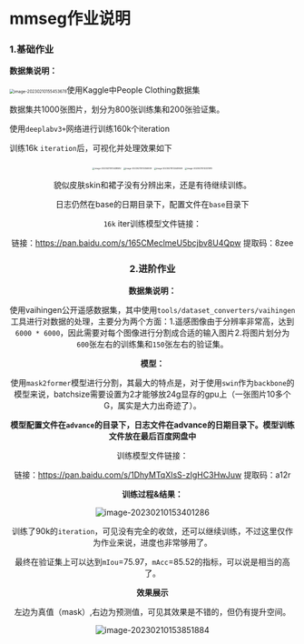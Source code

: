# mmseg作业说明

### 1.基础作业

**数据集说明：**

<img src="https://yuan-1314071695.cos.ap-nanjing.myqcloud.com/imgimage-20230210155453678.png" alt="image-20230210155453678" style="zoom:50%;" />使用Kaggle中People Clothing数据集

数据集共1000张图片，划分为800张训练集和200张验证集。

使用`deeplabv3+`网络进行训练160k个iteration

训练16k `iteration`后，可视化并处理效果如下

<center>
    <img src="https://yuan-1314071695.cos.ap-nanjing.myqcloud.com/imgimage-20230211010438582.png" alt="image-20230211010438582" style="zoom: 25%;" />
    <img src="https://yuan-1314071695.cos.ap-nanjing.myqcloud.com/imgimage-20230211010356939.png" alt="image-20230211010356939" style="zoom: 25%;" />
    <img src="https://yuan-1314071695.cos.ap-nanjing.myqcloud.com/imgimage-20230211012449569.png" alt="image-20230211012449569" style="zoom:25%;" />
    <img src="https://yuan-1314071695.cos.ap-nanjing.myqcloud.com/imgimage-20230211012331910.png" alt="image-20230211012331910" style="zoom:25%;" /><center/>



貌似皮肤skin和裙子没有分辨出来，还是有待继续训练。

日志仍然在base的日期目录下，配置文件在`base`目录下

`16k` iter训练模型文件链接：

链接：https://pan.baidu.com/s/165CMeclmeU5bcjbv8U4Qpw 
提取码：8zee 

### 2.进阶作业

**数据集说明：**

使用vaihingen公开遥感数据集，其中使用`tools/dataset_converters/vaihingen`工具进行对数据的处理，主要分为两个方面：1.遥感图像由于分辨率非常高，达到`6000 * 6000`，因此需要对每个图像进行分割成合适的输入图片2.将图片划分为`600`张左右的训练集和`150`张左右的验证集。

**模型：**

使用`mask2former`模型进行分割，其最大的特点是，对于使用`swin`作为`backbone`的模型来说，batchsize需要设置为2才能够放24g显存的gpu上（一张图片10多个G，属实是大力出奇迹了）。



**模型配置文件在`advance`的目录下，日志文件在advance的日期目录下。模型训练文件放在最后百度网盘中**

训练模型文件链接：

链接：https://pan.baidu.com/s/1DhyMTqXIsS-zIgHC3HwJuw 提取码：a12r 

**训练过程&结果：**

![image-20230210153401286](https://yuan-1314071695.cos.ap-nanjing.myqcloud.com/imgimage-20230210153401286.png)

训练了90k的`iteration`，可见没有完全的收敛，还可以继续训练，不过这里仅作为作业来说，进度也非常够用了。

最终在验证集上可以达到`mIou`=75.97，`mAcc`=85.52的指标，可以说是相当的高了。

**效果展示**

左边为真值（mask）,右边为预测值，可见其效果是不错的，但仍有提升空间。

![image-20230210153851884](https://yuan-1314071695.cos.ap-nanjing.myqcloud.com/imgimage-20230210153851884.png)






